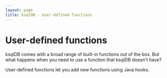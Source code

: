```yaml
---
layout: page
title: ksqlDB - User-defined functions
---
```


# User-defined functions

ksqlDB comes with a broad range of built-in functions out of the box.
But what happens when you need to use a function that ksqlDB doesn't have?

User-defined functions let you add new functions using Java hooks.